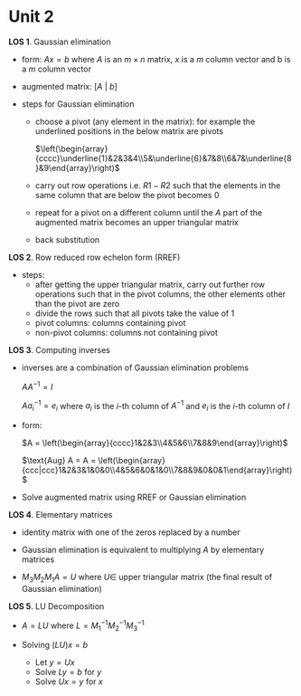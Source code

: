 # Unit 2



**LOS 1**. Gaussian elimination

- form: $Ax = b$ where $A$ is an $m \times n$ matrix, $x$ is a $m$ column vector and b is a $m$ column vector

- augmented matrix: $[A\ |\ b]$

- steps for Gaussian elimination

  - choose a pivot (any element in the matrix): for example the underlined positions in the below matrix are pivots

    $\left(\begin{array}{cccc}\underline{1}&2&3&4\\5&\underline{6}&7&8\\6&7&\underline{8}&9\end{array}\right)$

  - carry out row operations i.e. $R1 - R2$ such that the elements in the same column that are below the pivot becomes 0

  - repeat for a pivot on a different column until the $A$ part of the augmented matrix becomes an upper triangular matrix

  - back substitution



**LOS 2**. Row reduced row echelon form (RREF)

- steps:
  - after getting the upper triangular matrix, carry out further row operations such that in the pivot columns, the other elements other than the pivot are zero
  - divide the rows such that all pivots take the value of 1
  - pivot columns: columns containing pivot
  - non-pivot columns: columns not containing pivot



**LOS 3**. Computing inverses

- inverses are a combination of Gaussian elimination problems

  $AA^{-1} = I$

  $Aa^{-1}_i = e_i$ where $a_i$ is the $i$-th column of $A^{-1}$ and $e_i$ is the $i$-th column of $I$

- form:

  $A = \left(\begin{array}{cccc}1&2&3\\4&5&6\\7&8&9\end{array}\right)$

  $\text{Aug} A = A = \left(\begin{array}{ccc|ccc}1&2&3&1&0&0\\4&5&6&0&1&0\\7&8&9&0&0&1\end{array}\right)$

- Solve augmented matrix using RREF or Gaussian elimination



**LOS 4**. Elementary matrices

- identity matrix with one of the zeros replaced by a number

- Gaussian elimination is equivalent to multiplying $A$ by elementary matrices
- $M_3M_2M_1A = U$ where $U\in$ upper triangular matrix (the final result of Gaussian elimination)



**LOS 5**. LU Decomposition

- $A = LU$ where $L=M_1^{-1}M_2^{-1}M_3^{-1}$

- Solving $(LU)x = b$ 
  - Let $y = Ux$
  - Solve $Ly = b$ for $y$
  - Solve $Ux = y$ for $x$